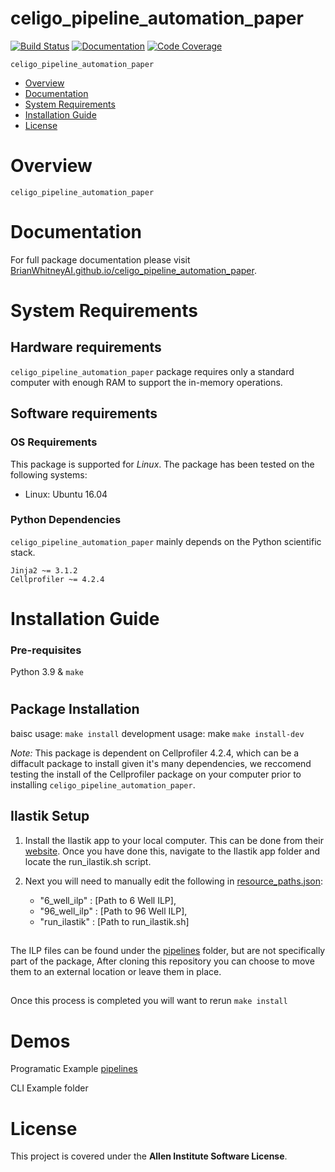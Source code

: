 # celigo_pipeline_automation_paper

[![Build Status](https://github.com/BrianWhitneyAI/celigo_pipeline_automation_paper/workflows/Build%20Main/badge.svg)](https://github.com/BrianWhitneyAI/celigo_pipeline_automation_paper/actions)
[![Documentation](https://github.com/BrianWhitneyAI/celigo_pipeline_automation_paper/workflows/Documentation/badge.svg)](https://BrianWhitneyAI.github.io/celigo_pipeline_automation_paper/)
[![Code Coverage](https://codecov.io/gh/BrianWhitneyAI/celigo_pipeline_automation_paper/branch/main/graph/badge.svg)](https://codecov.io/gh/BrianWhitneyAI/celigo_pipeline_automation_paper)

`celigo_pipeline_automation_paper` 

- [Overview](#overview)
- [Documentation](#documentation)
- [System Requirements](#system-requirements)
- [Installation Guide](#installation-guide)
- [License](#license)

# Overview
``celigo_pipeline_automation_paper`` 


# Documentation

For full package documentation please visit [BrianWhitneyAI.github.io/celigo_pipeline_automation_paper](https://BrianWhitneyAI.github.io/celigo_pipeline_automation_paper).

# System Requirements
## Hardware requirements
`celigo_pipeline_automation_paper` package requires only a standard computer with enough RAM to support the in-memory operations.

## Software requirements
### OS Requirements
This package is supported for *Linux*. The package has been tested on the following systems:
+ Linux: Ubuntu 16.04

### Python Dependencies
`celigo_pipeline_automation_paper` mainly depends on the Python scientific stack.

```
Jinja2 ~= 3.1.2
Cellprofiler ~= 4.2.4
```

# Installation Guide

### Pre-requisites
Python 3.9 & `make`
#
## Package Installation

baisc usage: `make install`
development usage: make `make install-dev`

*Note:* This package is dependent on Cellprofiler 4.2.4, which can be a diffacult package to install given it's many dependencies, we reccomend testing the install of the Cellprofiler package on your computer prior to installing `celigo_pipeline_automation_paper`.

## Ilastik Setup
    
1. Install the Ilastik app to your local computer. This can be done from their [website](https://www.ilastik.org/documentation/basics/installation.html). Once you have done this, navigate to the Ilastik app folder and locate the run_ilastik.sh script.

2. Next you will need to manually edit the following in [resource_paths.json](celigo_pipeline_automation_paper/bin/resource_paths.json):

    * "6_well_ilp"  : [Path to 6 Well ILP],
    * "96_well_ilp" : [Path to 96 Well ILP],
    * "run_ilastik" : [Path to run_ilastik.sh]
##
The ILP files can be found under the [pipelines](#celigo_pipeline_automation_paper/pipelines) folder, but are not specifically part of the package, After cloning this repository you can choose to move them to an external location or leave them in place.
##
Once this process is completed you will want to rerun `make install`

# Demos 

Programatic Example
[pipelines](#celigo_pipeline_automation_paper/pipelines)

CLI Example folder 


# License

This project is covered under the **Allen Institute Software License**.

